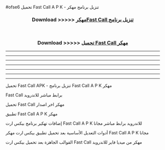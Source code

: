 #ofse6 تحميل Fast Call  A P K - تنزيل برنامج مهكر



<div align="center">
<h3>Download >>>>> <a href="https://runaway1.web.app/?sq=Fast Call ">مهكرFast Call  تنزيل برنامج</a></h3><br>

<h3>Download >>>>> <a href="https://runaway1.web.app/?sq=Fast Call ">تحميل Fast Call  مهكر</a></h3>
</div>


----------------------------------------------------------

----------------------------------------------------------

----------------------------------------------------------

----------------------------------------------------------

----------------------------------------------------------

----------------------------------------------------------

----------------------------------------------------------

تحميل Fast Call  APK - تنزيل برنامج Fast Call  A P K مهكر

Fast Call  برابط مباشر للاندرويد

تحميل Fast Call  مهكر اخر اصدار

تطبيق Fast Call  A P K مهكر

إضافات تهكير برنامج بيكس ارت Fast Call  A P K للاندرويد برابط مباشر مجانا

أدوات التعديل الأساسية بعد تحميل تطبيق بيكس ارت مهكر Fast Call  A P K مجانا

القوالب الجاهزة بعد تحميل بيكس ارت Fast Call  مهكر من ميديا فاير للاندرويد


